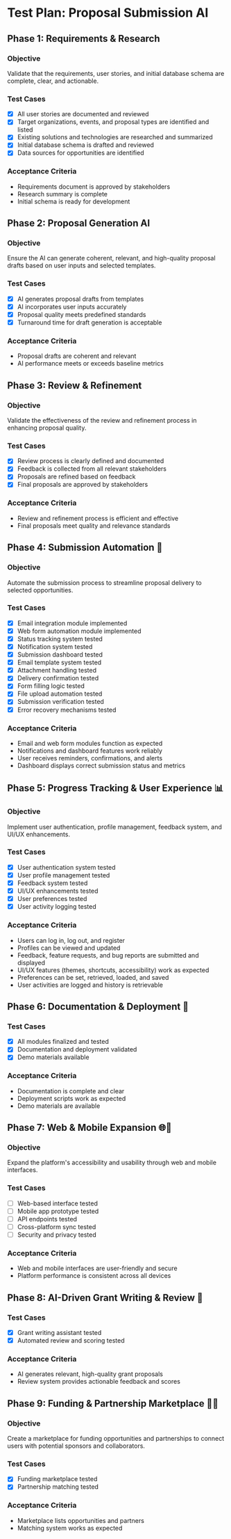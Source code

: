 # Test Plan: Proposal Submission AI

## Phase 1: Requirements & Research

### Objective
Validate that the requirements, user stories, and initial database schema are complete, clear, and actionable.

### Test Cases
- [x] All user stories are documented and reviewed
- [x] Target organizations, events, and proposal types are identified and listed
- [x] Existing solutions and technologies are researched and summarized
- [x] Initial database schema is drafted and reviewed
- [x] Data sources for opportunities are identified

### Acceptance Criteria
- Requirements document is approved by stakeholders
- Research summary is complete
- Initial schema is ready for development

## Phase 2: Proposal Generation AI

### Objective
Ensure the AI can generate coherent, relevant, and high-quality proposal drafts based on user inputs and selected templates.

### Test Cases
- [x] AI generates proposal drafts from templates
- [x] AI incorporates user inputs accurately
- [x] Proposal quality meets predefined standards
- [x] Turnaround time for draft generation is acceptable

### Acceptance Criteria
- Proposal drafts are coherent and relevant
- AI performance meets or exceeds baseline metrics

## Phase 3: Review & Refinement

### Objective
Validate the effectiveness of the review and refinement process in enhancing proposal quality.

### Test Cases
- [x] Review process is clearly defined and documented
- [x] Feedback is collected from all relevant stakeholders
- [x] Proposals are refined based on feedback
- [x] Final proposals are approved by stakeholders

### Acceptance Criteria
- Review and refinement process is efficient and effective
- Final proposals meet quality and relevance standards

## Phase 4: Submission Automation 📧

### Objective
Automate the submission process to streamline proposal delivery to selected opportunities.

### Test Cases
- [x] Email integration module implemented
- [x] Web form automation module implemented
- [x] Status tracking system tested
- [x] Notification system tested
- [x] Submission dashboard tested
- [x] Email template system tested
- [x] Attachment handling tested
- [x] Delivery confirmation tested
- [x] Form filling logic tested
- [x] File upload automation tested
- [x] Submission verification tested
- [x] Error recovery mechanisms tested

### Acceptance Criteria
- Email and web form modules function as expected
- Notifications and dashboard features work reliably
- User receives reminders, confirmations, and alerts
- Dashboard displays correct submission status and metrics

## Phase 5: Progress Tracking & User Experience 📊

### Objective
Implement user authentication, profile management, feedback system, and UI/UX enhancements.

### Test Cases
- [x] User authentication system tested
- [x] User profile management tested
- [x] Feedback system tested
- [x] UI/UX enhancements tested
- [x] User preferences tested
- [x] User activity logging tested

### Acceptance Criteria
- Users can log in, log out, and register
- Profiles can be viewed and updated
- Feedback, feature requests, and bug reports are submitted and displayed
- UI/UX features (themes, shortcuts, accessibility) work as expected
- Preferences can be set, retrieved, loaded, and saved
- User activities are logged and history is retrievable

## Phase 6: Documentation & Deployment 🚀

### Test Cases
- [x] All modules finalized and tested
- [x] Documentation and deployment validated
- [x] Demo materials available

### Acceptance Criteria
- Documentation is complete and clear
- Deployment scripts work as expected
- Demo materials are available

## Phase 7: Web & Mobile Expansion 🌐📱

### Objective
Expand the platform's accessibility and usability through web and mobile interfaces.

### Test Cases
- [ ] Web-based interface tested
- [ ] Mobile app prototype tested
- [ ] API endpoints tested
- [ ] Cross-platform sync tested
- [ ] Security and privacy tested

### Acceptance Criteria
- Web and mobile interfaces are user-friendly and secure
- Platform performance is consistent across all devices

## Phase 8: AI-Driven Grant Writing & Review 🧠

### Test Cases
- [x] Grant writing assistant tested
- [x] Automated review and scoring tested

### Acceptance Criteria
- AI generates relevant, high-quality grant proposals
- Review system provides actionable feedback and scores

## Phase 9: Funding & Partnership Marketplace 💸🤝

### Objective
Create a marketplace for funding opportunities and partnerships to connect users with potential sponsors and collaborators.

### Test Cases
- [x] Funding marketplace tested
- [x] Partnership matching tested

### Acceptance Criteria
- Marketplace lists opportunities and partners
- Matching system works as expected

